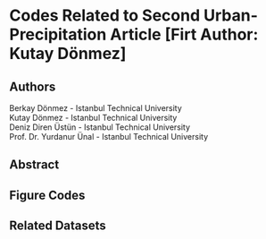 # Codes Related to Second Urban-Precipitation Article [Firt Author: Kutay Dönmez]

## Authors
Berkay Dönmez - Istanbul Technical University <br> 
Kutay Dönmez - Istanbul Technical University <br>
Deniz Diren Üstün - Istanbul Technical University <br>
Prof. Dr. Yurdanur Ünal - Istanbul Technical University <br>

## Abstract


## Figure Codes


## Related Datasets


[Article Page]: <https://donmezkutay.github.io/visjobs/>


